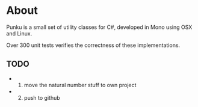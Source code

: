 ﻿# About

Punku is a small set of utility classes for C#,
developed in Mono using OSX and Linux.

Over 300 unit tests verifies the correctness
of these implementations.

## TODO

* 1. move the natural number stuff to own project
* 2. push to github
